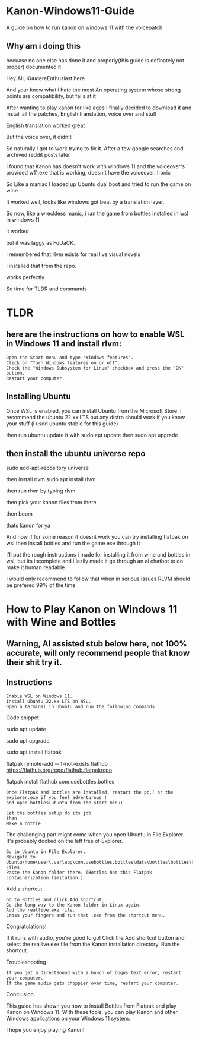 # Kanon-Windows11-Guide
A guide on how to run kanon on windows 11 with the voicepatch

## Why am i doing this

becuase no one else has done it and properly(this guide is definately not proper) documented it

Hey All, KuudereEnthusiast here

And your know what i hate the most
An operating system whose strong points are compatibility, but fails at it

After wanting to play kanon for like ages 
I finally decided to download it and install all the patches, English translation, voice over and stuff

English translation worked great

But the voice over, it didn't

So naturally I got to work trying to fix it.
After a few google searches and archived reddit posts later

I found that Kanon has doesn't work with windows 11 and the voiceover's provided w11.exe that is working, doesn't have the voiceover. Ironic

So
Like a maniac
I loaded up Ubuntu dual boot and tried to run the game on wine

It worked
well, looks like windows got beat by a translation layer.

So now, like a wreckless manic, i ran the game from bottles installed in wsl in windows 11

it worked


but it was laggy as FqUaCK.

i remembered that rlvm exists for real live visual novels

i installed that from the repo.


works perfectly

So
time for TLDR and commands

# TLDR

## here are the instructions on how to enable WSL in Windows 11 and install rlvm:

    Open the Start menu and type "Windows features".
    Click on "Turn Windows features on or off".
    Check the "Windows Subsystem for Linux" checkbox and press the "OK" button.
    Restart your computer.

## Installing Ubuntu
Once WSL is enabled, you can install Ubuntu from the Microsoft Store.
I recommend the ubuntu 22.xx LTS 
but any distro should work if you know your stuff
(i used ubuntu stable for this guide)

then run ubuntu
update it with 
sudo apt update
then
sudo apt upgrade

## then install the ubuntu universe repo 
sudo add-apt-repository universe

then install rlvm
sudo apt install rlvm

then run rlvm by typing 
rlvm

then pick your kanon files from there

then boom

thats kanon for ya



And now if for some reason it doesnt work
you can try installing flatpak on wsl
then install bottles and run the game exe through it

I'll put the rough instructions i made for installing it from wine and bottles in wsl, but its incomplete and i lazily made it go through an ai chatbot to do make it human readable

I would only recommend to follow that when in serious issues
RLVM should be prefered 99% of the time

# How to Play Kanon on Windows 11 with Wine and Bottles
## Warning, AI assisted stub below here, not 100% accurate, will only recommend people that know their shit try it.

## Instructions

    Enable WSL on Windows 11.
    Install Ubuntu 22.xx LTS on WSL.
    Open a terminal in Ubuntu and run the following commands:

Code snippet

sudo apt update

sudo apt upgrade

sudo apt install flatpak

flatpak remote-add --if-not-exists flathub https://flathub.org/repo/flathub.flatpakrepo

flatpak install flathub com.usebottles.bottles


    Once Flatpak and Bottles are installed, restart the pc,( or the explorer.exe if you feel adventurous )
    and open bottles(ubuntu from the start menu)
    
    Let the bottles setup do its job
    then
    Make a bottle

The challenging part might come when you open Ubuntu in File Explorer. It's probably docked on the left tree of Explorer.

    Go to Ubuntu in File Explorer.
    Navigate to Ubuntu\home\user\.var\app\com.usebottles.bottles\data\bottles\bottles\bottlename\drive_c\Program Files
    Paste the Kanon folder there. (Bottles has this Flatpak containerization limitation.)

Add a shortcut

    Go to Bottles and click Add shortcut.
    Go the long way to the Kanon folder in Linux again.
    Add the reallive.exe file.
    Cross your fingers and run that .exe from the shortcut menu.

Congratulations!

If it runs with audio, you're good to go!
    Click the Add shortcut button and select the reallive.exe file from the Kanon installation directory.
    Run the shortcut.

Troubleshooting

    If you get a DirectSound with a bunch of bogus text error, restart your computer.
    If the game audio gets choppier over time, restart your computer.

Conclusion

This guide has shown you how to install Bottles from Flatpak and play Kanon on Windows 11. With these tools, you can play Kanon and other Windows applications on your Windows 11 system.

I hope you enjoy playing Kanon!
